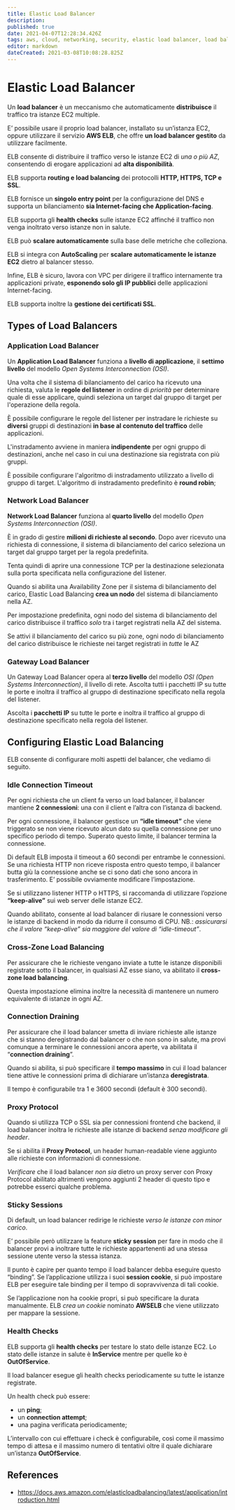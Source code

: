 ```yaml
---
title: Elastic Load Balancer
description: 
published: true
date: 2021-04-07T12:28:34.426Z
tags: aws, cloud, networking, security, elastic load balancer, load balancer
editor: markdown
dateCreated: 2021-03-08T10:08:28.825Z
---
```


# Elastic Load Balancer

Un **load balancer** è un meccanismo che automaticamente **distribuisce** il traffico tra istanze EC2 multiple.

E’ possibile usare il proprio load balancer, installato su un’istanza EC2, oppure utilizzare il servizio **AWS ELB**, che offre **un load balancer gestito** da utilizzare facilmente.

ELB consente di distribuire il traffico verso le istanze EC2 di _una o più AZ_, consentendo di erogare applicazioni ad **alta disponibilità**.

ELB supporta **routing e load balancing** dei protocolli **HTTP, HTTPS, TCP e SSL**.

ELB fornisce un **singolo entry point** per la configurazione del DNS e supporta un bilanciamento **sia Internet-facing che Application-facing**.

ELB supporta gli **health checks** sulle istanze EC2 affinché il traffico non venga inoltrato verso istanze non in salute.

ELB può **scalare automaticamente** sulla base delle metriche che colleziona.

ELB si integra con **AutoScaling** per **scalare automaticamente le istanze EC2** dietro al balancer stesso.

Infine, ELB è sicuro, lavora con VPC per dirigere il traffico internamente tra applicazioni private, **esponendo solo gli IP pubblici** delle applicazioni Internet-facing.

ELB supporta inoltre la **gestione dei certificati SSL**.

## Types of Load Balancers

### Application Load Balancer

Un **Application Load Balancer** funziona a **livello di applicazione**, il **settimo livello** del modello _Open Systems Interconnection (OSI)_.

Una volta che il sistema di bilanciamento del carico ha ricevuto una richiesta, valuta le **regole del listener** in ordine di _priorità_ per determinare quale di esse applicare, quindi seleziona un target dal gruppo di target per l'operazione della regola.

È possibile configurare le regole del listener per instradare le richieste su **diversi** gruppi di destinazioni **in base al contenuto del traffico** delle applicazioni.

L'instradamento avviene in maniera **indipendente** per ogni gruppo di destinazioni, anche nel caso in cui una destinazione sia registrata con più gruppi.

È possibile configurare l'algoritmo di instradamento utilizzato a livello di gruppo di target. 
L'algoritmo di instradamento predefinito è **round robin**;

### Network Load Balancer

**Network Load Balancer** funziona al **quarto livello** del modello _Open Systems Interconnection (OSI)_.

È in grado di gestire **milioni di richieste al secondo**. Dopo aver ricevuto una richiesta di connessione, il sistema di bilanciamento del carico seleziona un target dal gruppo target per la regola predefinita. 

Tenta quindi di aprire una connessione TCP per la destinazione selezionata sulla porta specificata nella configurazione del listener.

Quando si abilita una Availability Zone per il sistema di bilanciamento del carico, Elastic Load Balancing **crea un nodo** del sistema di bilanciamento nella AZ.

Per impostazione predefinita, ogni nodo del sistema di bilanciamento del carico distribuisce il traffico _solo_ tra i target registrati nella AZ del sistema.

Se attivi il bilanciamento del carico su più zone, ogni nodo di bilanciamento del carico distribuisce le richieste nei target registrati in _tutte_ le AZ

### Gateway Load Balancer

Un Gateway Load Balancer opera al **terzo livello** del modello _OSI (Open Systems Interconnection)_, il livello di rete. Ascolta tutti i pacchetti IP su tutte le porte e inoltra il traffico al gruppo di destinazione specificato nella regola del listener.

Ascolta i **pacchetti IP** su tutte le porte e inoltra il traffico al gruppo di destinazione specificato nella regola del listener.

## Configuring Elastic Load Balancing

ELB consente di configurare molti aspetti del balancer, che vediamo di seguito.

### Idle Connection Timeout

Per ogni richiesta che un client fa verso un load balancer, il balancer mantiene **2 connessioni**: una con il client e l’altra con l’istanza di backend.

Per ogni connessione, il balancer gestisce un **“idle timeout”** che viene triggerato se non viene ricevuto alcun dato su quella connessione per uno specifico periodo di tempo. Superato questo limite, il balancer termina la connessione.

Di default ELB imposta il timeout a 60 secondi per entrambe le connessioni. Se una richiesta HTTP non riceve risposta entro questo tempo, il balancer butta giù la connessione anche se ci sono dati che sono ancora in trasferimento. E’ possibile ovviamente modificare l’impostazione.

Se si utilizzano listener HTTP o HTTPS, si raccomanda di utilizzare l’opzione **“keep-alive”** sui web server delle istanze EC2. 

Quando abilitato, consente al load balancer di riusare le connessioni verso le istanze di backend in modo da ridurre il consumo di CPU.
NB.: _assicurarsi che il valore “keep-alive” sia maggiore del valore di “idle-timeout”_.

### Cross-Zone Load Balancing

Per assicurare che le richieste vengano inviate a tutte le istanze disponibili registrate sotto il balancer, in qualsiasi AZ esse siano, va abilitato il **cross-zone load balancing**.

Questa impostazione elimina inoltre la necessità di mantenere un numero equivalente di istanze in ogni AZ.

### Connection Draining

Per assicurare che il load balancer smetta di inviare richieste alle istanze che si stanno deregistrando dal balancer o che non sono in salute, ma provi comunque a terminare le connessioni ancora aperte, va abilitata il “**connection draining**”.

Quando si abilita, si può specificare il **tempo massimo** in cui il load balancer tiene attive le connessioni prima di dichiarare un’istanza **deregistrata**.

Il tempo è configurabile tra 1 e 3600 secondi (default è 300 secondi).

### Proxy Protocol

Quando si utilizza TCP o SSL sia per connessioni frontend che backend, il load balancer inoltra le richieste alle istanze di backend _senza modificare gli header_.

Se si abilita il **Proxy Protocol**, un header human-readable viene aggiunto alle richieste con informazioni di connessione.

_Verificare_ che il load balancer _non sia_ dietro un proxy server con Proxy Protocol abilitato altrimenti vengono aggiunti 2 header di questo tipo e potrebbe esserci qualche problema.

### Sticky Sessions

Di default, un load balancer redirige le richieste _verso le istanze con minor carico_.

E’ possibile però utilizzare la feature **sticky session** per fare in modo che il balancer provi a inoltrare tutte le richieste appartenenti ad una stessa sessione utente verso la stessa istanza.

Il punto è capire per quanto tempo il load balancer debba eseguire questo “binding”. Se l’applicazione utilizza i suoi **session cookie**, si può impostare ELB per eseguire tale binding per il tempo di sopravvivenza di tali cookie.

Se l’applicazione non ha cookie propri, si può specificare la durata manualmente. 
ELB _crea un cookie_ nominato **AWSELB** che viene utilizzato per mappare la sessione.

### Health Checks

ELB supporta gli **health checks** per testare lo stato delle istanze EC2. Lo stato delle istanze in salute è **InService** mentre per quelle ko è **OutOfService**.

Il load balancer esegue gli health checks periodicamente su tutte le istanze registrate.

Un health check può essere:
- un **ping**;
- un **connection attempt**;
- una pagina verificata periodicamente;

L’intervallo con cui effettuare i check è configurabile, così come il massimo tempo di attesa e il massimo numero di tentativi oltre il quale dichiarare un’istanza **OutOfService**.

## References
- https://docs.aws.amazon.com/elasticloadbalancing/latest/application/introduction.html